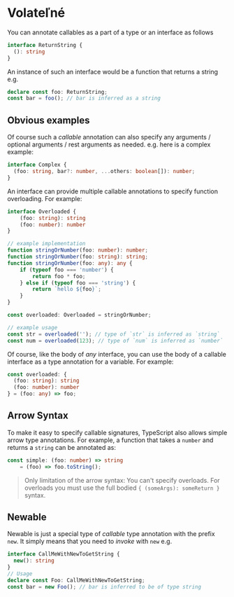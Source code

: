 # Volateľné

You can annotate callables as a part of a type or an interface as follows

```typescript
interface ReturnString {
  (): string
}
```

An instance of such an interface would be a function that returns a string e.g.

```typescript
declare const foo: ReturnString;
const bar = foo(); // bar is inferred as a string
```

## Obvious examples

Of course such a _callable_ annotation can also specify any arguments / optional arguments / rest arguments as needed. e.g. here is a complex example:

```typescript
interface Complex {
  (foo: string, bar?: number, ...others: boolean[]): number;
}
```

An interface can provide multiple callable annotations to specify function overloading. For example:

```typescript
interface Overloaded {
    (foo: string): string
    (foo: number): number
}

// example implementation
function stringOrNumber(foo: number): number;
function stringOrNumber(foo: string): string;
function stringOrNumber(foo: any): any {
    if (typeof foo === 'number') {
        return foo * foo;
    } else if (typeof foo === 'string') {
        return `hello ${foo}`;
    }
}

const overloaded: Overloaded = stringOrNumber;

// example usage
const str = overloaded(''); // type of `str` is inferred as `string`
const num = overloaded(123); // type of `num` is inferred as `number`
```

Of course, like the body of _any_ interface, you can use the body of a callable interface as a type annotation for a variable. For example:

```typescript
const overloaded: {
  (foo: string): string
  (foo: number): number
} = (foo: any) => foo;
```

## Arrow Syntax

To make it easy to specify callable signatures, TypeScript also allows simple arrow type annotations. For example, a function that takes a `number` and returns a `string` can be annotated as:

```typescript
const simple: (foo: number) => string
    = (foo) => foo.toString();
```

> Only limitation of the arrow syntax: You can't specify overloads. For overloads you must use the full bodied `{ (someArgs): someReturn }` syntax.

## Newable

Newable is just a special type of _callable_ type annotation with the prefix `new`. It simply means that you need to _invoke_ with `new` e.g.

```typescript
interface CallMeWithNewToGetString {
  new(): string
}
// Usage
declare const Foo: CallMeWithNewToGetString;
const bar = new Foo(); // bar is inferred to be of type string
```

